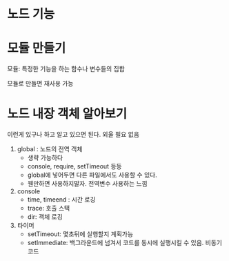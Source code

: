 # 노드 기능

# 모듈 만들기

모듈: 특정한 기능을 하는 함수나 변수들의 집합

모듈로 만들면 재사용 가능

# 노드 내장 객체 알아보기

이런게 있구나 하고 알고 있으면 된다. 외울 필요 없음

1. global : 노드의 전역 객체
   - 생략 가능하다
   - console, require, setTimeout 등등
   - global에 넣어두면 다른 파일에서도 사용할 수 있다.
   - 웬만하면 사용하지말자. 전역변수 사용하는 느낌
2. console
   - time, timeend : 시간 로깅
   - trace: 호출 스택
   - dir: 객체 로깅
3. 타이머
   - setTimeout: 몇초뒤에 실행할지 계획가능
   - setImmediate: 백그라운드에 넘겨서 코드를 동시에 실행시킬 수 있음. 비동기 코드
